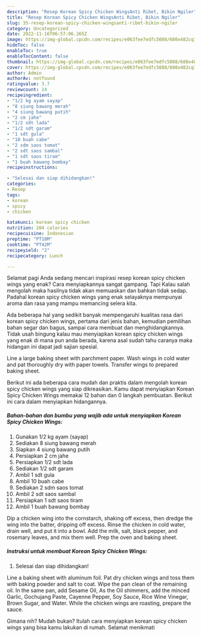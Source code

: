 ```yaml
---
description: "Resep Korean Spicy Chicken WingsAnti Ribet, Bikin Ngiler"
title: "Resep Korean Spicy Chicken WingsAnti Ribet, Bikin Ngiler"
slug: 35-resep-korean-spicy-chicken-wingsanti-ribet-bikin-ngiler
category: Uncategorized
date: 2022-11-16T06:57:06.265Z
image: https://img-global.cpcdn.com/recipes/e063fee7edfc5088/680x482cq70/korean-spicy-chicken-wings-foto-resep-utama.jpg
hideToc: false
enableToc: true
enableTocContent: false
thumbnail: https://img-global.cpcdn.com/recipes/e063fee7edfc5088/680x482cq70/korean-spicy-chicken-wings-foto-resep-utama.jpg
cover: https://img-global.cpcdn.com/recipes/e063fee7edfc5088/680x482cq70/korean-spicy-chicken-wings-foto-resep-utama.jpg
author: Admin
authorAv: notfound
ratingvalue: 3.7
reviewcount: 14
recipeingredient:
- "1/2 kg ayam sayap"
- "8 siung bawang merah"
- "4 siung bawang putih"
- "2 cm jahe"
- "1/2 sdt lada"
- "1/2 sdt garam"
- "1 sdt gula"
- "10 buah cabe"
- "2 sdm saos tomat"
- "2 sdt saos sambal"
- "1 sdt saos tiram"
- "1 buah bawang bombay"
recipeinstructions:

- "Selesai dan siap dihidangkan!"
categories:
- Resep
tags:
- korean
- spicy
- chicken

katakunci: korean spicy chicken 
nutrition: 204 calories
recipecuisine: Indonesian
preptime: "PT10M"
cooktime: "PT42M"
recipeyield: "2"
recipecategory: Lunch

---
```



Selamat pagi Anda sedang mencari inspirasi resep korean spicy chicken wings yang enak? Cara menyiapkannya sangat gampang. Tapi Kalau salah mengolah maka hasilnya tidak akan memuaskan dan bahkan tidak sedap. Padahal korean spicy chicken wings yang enak selayaknya mempunyai aroma dan rasa yang mampu memancing selera kita.


Ada beberapa hal yang sedikit banyak mempengaruhi kualitas rasa dari korean spicy chicken wings, pertama dari jenis bahan, kemudian pemilihan bahan segar dan bagus, sampai cara membuat dan menghidangkannya. Tidak usah bingung kalau mau menyiapkan korean spicy chicken wings yang enak di mana pun anda berada, karena asal sudah tahu caranya maka hidangan ini dapat jadi sajian spesial.

Line a large baking sheet with parchment paper. Wash wings in cold water and pat thoroughly dry with paper towels. Transfer wings to prepared baking sheet.


Berikut ini ada beberapa cara mudah dan praktis dalam mengolah korean spicy chicken wings yang siap dikreasikan. Kamu dapat menyiapkan Korean Spicy Chicken Wings memakai 12 bahan dan 0 langkah pembuatan. Berikut ini cara dalam menyiapkan hidangannya.

<!--inarticleads1-->

##### Bahan-bahan dan bumbu yang wajib ada untuk menyiapkan Korean Spicy Chicken Wings:

1. Gunakan 1/2 kg ayam (sayap)
1. Sediakan 8 siung bawang merah
1. Siapkan 4 siung bawang putih
1. Persiapkan 2 cm jahe
1. Persiapkan 1/2 sdt lada
1. Sediakan 1/2 sdt garam
1. Ambil 1 sdt gula
1. Ambil 10 buah cabe
1. Sediakan 2 sdm saos tomat
1. Ambil 2 sdt saos sambal
1. Persiapkan 1 sdt saos tiram
1. Ambil 1 buah bawang bombay


Dip a chicken wing into the cornstarch, shaking off excess, then dredge the wing into the batter, dripping off excess. Rinse the chicken in cold water, drain well, and put it into a bowl. Add the milk, salt, black pepper, and rosemary leaves, and mix them well. Prep the oven and baking sheet. 

<!--inarticleads2-->

##### Instruksi untuk membuat Korean Spicy Chicken Wings:


1. Selesai dan siap dihidangkan!

Line a baking sheet with aluminum foil. Pat dry chicken wings and toss them with baking powder and salt to coat. Wipe the pan clean of the remaining oil. In the same pan, add Sesame Oil, As the Oil shimmers, add the minced Garlic, Gochujang Paste, Cayenne Pepper, Soy Sauce, Rice Wine Vinegar, Brown Sugar, and Water. While the chicken wings are roasting, prepare the sauce. 

Gimana nih? Mudah bukan? Itulah cara menyiapkan korean spicy chicken wings yang bisa kamu lakukan di rumah. Selamat menikmati
